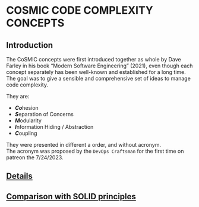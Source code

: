 # COSMIC CODE COMPLEXITY CONCEPTS

## Introduction

The CoSMIC concepts were first introduced together as whole by Dave Farley in his book
“Modern Software Engineering” (2021), even though each concept separately has been well-known
and established for a long time.  
The goal was to give a sensible and comprehensive set of ideas to manage code complexity.

They are:

- ***Co***hesion
- ***S***eparation of Concerns
- ***M***odularity
- ***I***nformation Hiding / Abstraction
- ***C***oupling

They were presented in different a order, and without acronym.  
The acronym was proposed by the `DevOps Craftsman` for the first time on patreon the 7/24/2023.

## [Details](/cosmic/README.md)

## [Comparison with SOLID principles](/others/solid.md)
